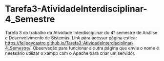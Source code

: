 # Tarefa3-AtividadeInterdisciplinar-4_Semestre
Tarefa 3 do trabalho da Atividade Interdisciplinar do 4° semestre de Análise e Desenvolvimento de Sistemas.
 Link para acessar página estica: https://felipeycastro.github.io/Tarefa3-AtividadeInterdisciplinar-4_Semestre/.
 Observação para funcionar a outra página que envia o nome é neessário utilizar o xampp com o Apache para criar um servidor.
 
